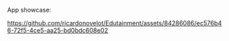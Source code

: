 App showcase:

https://github.com/ricardonovelot/Edutainment/assets/84286086/ec576b46-72f5-4ce5-aa25-bd0bdc608e02

